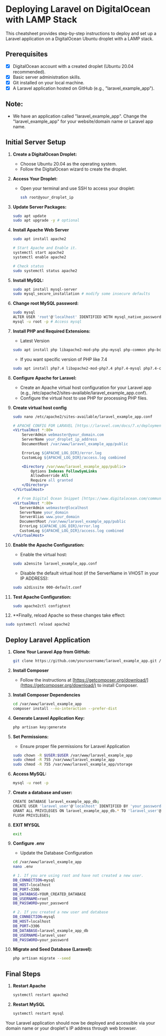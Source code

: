 # Deploying Laravel on DigitalOcean with LAMP Stack

This cheatsheet provides step-by-step instructions to deploy and set up a Laravel application on a DigitalOcean Ubuntu droplet with a LAMP stack.

## Prerequisites

- [x] DigitalOcean account with a created droplet (Ubuntu 20.04 recommended).
- [x] Basic server administration skills.
- [x] Git installed on your local machine.
- [x] A Laravel application hosted on GitHub (e.g., "laravel_example_app").

## Note:
   - We have an application called "laravel_example_app". Change the "laravel_example_app" for your website/domain name or Laravel app name. 

## Initial Server Setup

1. **Create a DigitalOcean Droplet:**
   - Choose Ubuntu 20.04 as the operating system.
   - Follow the DigitalOcean wizard to create the droplet.

2. **Access Your Droplet:**
   - Open your terminal and use SSH to access your droplet:
     ```bash
     ssh root@your_droplet_ip
     ```

3. **Update Server Packages:**
   ```bash
   sudo apt update
   sudo apt upgrade -y # optional
   
4. **Install Apache Web Server**
    ```bash
    sudo apt install apache2
    
    # Start Apache and Enable it.
    systemctl start apache2
    systemctl enable apache2

    # Check status
    sudo systemctl status apache2    
   
5. **Install MySQL:**
    ```bash
    sudo apt install mysql-server
    sudo mysql_secure_installation # modify some insecure defaults

6. **Change root MySQL password:**
    ```bash
    sudo mysql
    ALTER USER 'root'@'localhost' IDENTIFIED WITH mysql_native_password BY 'your_password';
    mysql -u root -p # Access mysql
    
7. **Install PHP and Required Extensions:**
    - Latest Version
    ```bash
    sudo apt install php libapache2-mod-php php-mysql php-common php-bcmath php-ctype php-json php-mbstring php-openssl php-pdo php-tokenizer php-xml php-zip php-gd
    ```
    - If you want specific version of PHP like 7.4
   ```bash
   sudo apt install php7.4 libapache2-mod-php7.4 php7.4-mysql php7.4-common php7.4-bcmath php7.4-ctype php7.4-json php7.4-mbstring php7.4-openssl php7.4-pdo php7.4-tokenizer php7.4-xml php7.4-zip php7.4-gd
   ```
   
9. **Configure Apache for Laravel:**
    - Create an Apache virtual host configuration for your Laravel app (e.g., /etc/apache2/sites-available/laravel_example_app.conf).
    - Configure the virtual host to use PHP for processing PHP files.
    
10. **Create virtual host config**
    ```bash
    sudo nano /etc/apache2/sites-available/laravel_example_app.conf
    ```
    
    ```apache
    # APACHE CONFIG FOR LARAVEL [https://laravel.com/docs/7.x/deployment]
    <VirtualHost *:80>
        ServerAdmin webmaster@your_domain.com
        ServerName your_droplet_ip_address
        DocumentRoot /var/www/laravel_example_app/public

        ErrorLog ${APACHE_LOG_DIR}/error.log
        CustomLog ${APACHE_LOG_DIR}/access.log combined

        <Directory /var/www/laravel_example_app/public>
            Options Indexes FollowSymLinks
            AllowOverride All
            Require all granted
        </Directory>
    </VirtualHost>
    ```
    
    ```apache
      # From Digital Ocean Snippet [https://www.digitalocean.com/community/tutorials/how-to-install-linux-apache-mysql-php-lamp-stack-ubuntu-18-04]
    <VirtualHost *:80>
       ServerAdmin webmaster@localhost
       ServerName your_domain
       ServerAlias www.your_domain
       DocumentRoot /var/www/laravel_example_app/public
       ErrorLog ${APACHE_LOG_DIR}/error.log
       CustomLog ${APACHE_LOG_DIR}/access.log combined
    </VirtualHost>
    ```
    
11. **Enable the Apache Configuration:**
    - Enable the virtual host:
    ```bash
    sudo a2ensite laravel_example_app.conf
    ```

    - Disable the default virtual host (if the ServerName in VHOST in your IP ADDRESS):
    ```bash
    sudo a2dissite 000-default.conf
    ```

12. **Test Apache Configuration:**
    ```bash
    sudo apache2ctl configtest
    ```
13. **Finally, reload Apache so these changes take effect:
   ```bash
   sudo systemctl reload apache2
   ```

## Deploy Laravel Application

1. **Clone Your Laravel App from GitHub:**
    ```bash
    git clone https://github.com/yourusername/laravel_example_app.git /var/www/laravel_example_app
    ```

2. **Install Composer**    
    - Follow the instructions at [https://getcomposer.org/download/](https://getcomposer.org/download/) to install Composer.

3. **Install Composer Dependencies**
    ```bash
    cd /var/www/laravel_example_app
   composer install --no-interaction --prefer-dist

4. **Generate Laravel Application Key:**
    ```bash
    php artisan key:generate

5. **Set Permissions:**
    - Ensure proper file permissions for Laravel Application
    ```bash
    sudo chown -R $USER:$USER /var/www/laravel_example_app
    sudo chmod -R 755 /var/www/laravel_example_app
    sudo chmod -R 755 /var/www/laravel_example_app/storage


6. **Access MySQL:**
    ```bash
    mysql -u root -p

7. **Create a database and user:**
    ```bash
    CREATE DATABASE laravel_example_app_db;
    CREATE USER 'laravel_user'@'localhost' IDENTIFIED BY 'your_password';
    GRANT ALL PRIVILEGES ON laravel_example_app_db.* TO 'laravel_user'@'localhost';
    FLUSH PRIVILEGES;

8. **EXIT MYSQL**
    ```bash
    exit

9. **Configure .env**
    - Update the Database Configuration
    ```bash
    cd /var/www/laravel_example_app
    nano .env
    ```

    ```bash
   # 1. If you are using root and have not created a new user.
    DB_CONNECTION=mysql
    DB_HOST=localhost
    DB_PORT=3306
    DB_DATABASE=YOUR_CREATED_DATABASE
    DB_USERNAME=root
    DB_PASSWORD=your_password
    
    # 2. If you created a new user and database 
    DB_CONNECTION=mysql
    DB_HOST=localhost
    DB_PORT=3306
    DB_DATABASE=laravel_example_app_db
    DB_USERNAME=laravel_user
    DB_PASSWORD=your_password
    ```
    
    
10. **Migrate and Seed Database (Laravel):**
    ```bash
    php artisan migrate --seed

## Final Steps
1. **Restart Apache**
    ```bash
    systemctl restart apache2
    ```

2. **Restart MySQL**
    ```bash
    systemctl restart mysql
    ```

Your Laravel application should now be deployed and accessible via your domain name or your droplet's IP address through web browser. 
